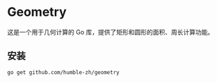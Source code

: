 # Geometry

这是一个用于几何计算的 Go 库，提供了矩形和圆形的面积、周长计算功能。

## 安装

```bash
go get github.com/humble-zh/geometry
```
